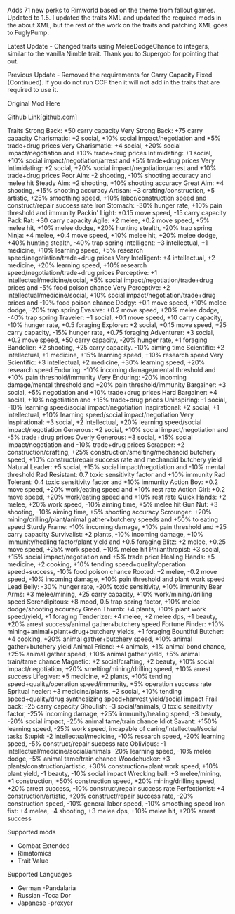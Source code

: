 Adds 71 new perks to Rimworld based on the theme from fallout games. Updated to 1.5. I updated the traits XML and updated the required mods in the about XML, but the rest of the work on the traits and patching XML goes to FuglyPump.

Latest Update - Changed traits using MeleeDodgeChance to integers, similar to the vanilla Nimble trait. Thank you to Supergob for pointing that out.

Previous Update - Removed the requirements for Carry Capacity Fixed (Continued). If you do not run CCF then it will not add in the traits that are required to use it.

Original Mod Here

Github Link[github.com]

Traits
Strong Back: +50 carry capacity
Very Strong Back: +75 carry capacity
Charismatic: +2 social, +10% social impact/negotiation and +5% trade+drug prices
Very Charismatic: +4 social, +20% social impact/negotiation and +10% trade+drug prices
Intimidating: +1 social, +10% social impact/negotiation/arrest and +5% trade+drug prices
Very Intimidating: +2 social, +20% social impact/negotiation/arrest and +10% trade+drug prices
Poor Aim: -2 shooting, -10% shooting accuracy and melee hit
Steady Aim: +2 shooting, +10% shooting accuracy
Great Aim: +4 shooting, +15% shooting accuracy
Artisan: +3 crafting/construction, +5 artistic, +25% smoothing speed, +10% labor/construction speed and construct/repair success rate
Iron Stomach: -30% hunger rate, +10% pain threshold and immunity
Packin' Light: +0.15 move speed, -15 carry capacity
Pack Rat: +30 carry capacity
Agile: +2 melee, +0.2 move speed, +5% melee hit, +10% melee dodge, +20% hunting stealth, -20% trap spring
Ninja: +4 melee, +0.4 move speed, +10% melee hit, +20% melee dodge, +40% hunting stealth, -40% trap spring
Intelligent: +3 intellectual, +1 medicine, +10% learning speed, +5% research speed/negotiation/trade+drug prices
Very Intelligent: +4 intellectual, +2 medicine, +20% learning speed, +10% research speed/negotiation/trade+drug prices
Perceptive: +1 intellectual/medicine/social, +5% social impact/negotiation/trade+drug prices and -5% food poison chance
Very Perceptive: +2 intellectual/medicine/social, +10% social impact/negotiation/trade+drug prices and -10% food poison chance
Dodgy: +0.1 move speed, +10% melee dodge, -20% trap spring
Evasive: +0.2 move speed, +20% melee dodge, -40% trap spring
Traveler: +1 social, +0.1 move speed, +10 carry capacity, -10% hunger rate, +0.5 foraging
Explorer: +2 social, +0.15 move speed, +25 carry capacity, -15% hunger rate, +0.75 foraging
Adventurer: +3 social, +0.2 move speed, +50 carry capacity, -20% hunger rate, +1 foraging
Bandolier: +2 shooting, +25 carry capacity. -10% aiming time
Scientific: +2 intellectual, +1 medicine, +15% learning speed, +10% research speed
Very Scientific: +3 intellectual, +2 medicine, +30% learning speed, +20% research speed
Enduring: -10% incoming damage/mental threshold and +10% pain threshold/immunity
Very Enduring: -20% incoming damage/mental threshold and +20% pain threshold/immunity
Bargainer: +3 social, +5% negotiation and +10% trade+drug prices
Hard Bargainer: +4 social, +10% negotiation and +15% trade+drug prices
Uninspiring: -1 social, -10% learning speed/social impact/negotiation
Inspirational: +2 social, +1 intellectual, +10% learning speed/social impact/negotiation
Very Inspirational: +3 social, +2 intellectual, +20% learning speed/social impact/negotiation
Generous: +2 social, +10% social impact/negotiation and -5% trade+drug prices
Overly Generous: +3 social, +15% social impact/negotiation and -10% trade+drug prices
Scrapper: +2 construction/crafting, +25% construction/smelting/mechanoid butchery speed, +10% construct/repair success rate and mechanoid butchery yield
Natural Leader: +5 social, +15% social impact/negotiation and -10% mental threshold
Rad Resistant: 0.7 toxic sensitivity factor and +10% immunity
Rad Tolerant: 0.4 toxic sensitivity factor and +10% immunity
Action Boy: +0.2 move speed, +20% work/eating speed and +10% rest rate
Action Girl: +0.2 move speed, +20% work/eating speed and +10% rest rate
Quick Hands: +2 melee, +20% work speed, -10% aiming time, +5% melee hit
Gun Nut: +3 shooting, -10% aiming time, +5% shooting accuracy
Scrounger: +20% mining/drilling/plant/animal gather+butchery speeds and +50% to eating speed
Sturdy Frame: -10% incoming damage, +10% pain threshold and +25 carry capacity
Survivalist: +2 plants, -10% incoming damage, +10% immunity/healing factor/plant yield and +0.5 foraging
Blitz: +2 melee, +0.25 move speed, +25% work speed, +10% melee hit
Philanthropist: +3 social, +15% social impact/negotiation and +5% trade price
Healing Hands: +5 medicine, +2 cooking, +10% tending speed+quality/operation speed+success, -10% food poison chance
Rooted: +2 melee, -0.2 move speed, -10% incoming damage, +10% pain threshold and plant work speed
Lead Belly: -30% hunger rate, -20% toxic sensitivity, +10% immunity
Bear Arms: +3 melee/mining, +25 carry capacity, +10% work/mining/drilling speed
Serendipitous: +8 mood, 0.5 trap spring factor, +10% melee dodge/shooting accuracy
Green Thumb: +4 plants, +10% plant work speed/yield, +1 foraging
Tenderizer: +4 melee, +2 melee dps, +1 beauty, +20% arrest success/animal gather+butchery speed
Fortune Finder: +10% mining+animal+plant+drug+butchery yields, +1 foraging
Bountiful Butcher: +4 cooking, +20% animal gather+butchery speed, +10% animal gather+butchery yield
Animal Friend: +4 animals, +1% animal bond chance, +25% animal gather speed, +10% animal gather yield, +5% animal train/tame chance
Magnetic: +2 social/crafting, +2 beauty, +10% social impact/negotiation, +20% smelting/mining/drilling speed, +10% arrest success
Lifegiver: +5 medicine, +2 plants, +10% tending speed+quality/operation speed/immunity, +5% operation success rate
Spritual healer: +3 medicine/plants, +2 social, +10% tending speed+quality/drug synthesizing speed+harvest yield/social impact
Frail back: -25 carry capacity
Ghoulish: -3 social/animals, 0 toxic sensitivity factor, -25% incoming damage, +25% immunity/healing speed, -3 beauty, -20% social impact, -25% animal tame/train chance
Idiot Savant: +150% learning speed, -25% work speed, incapable of caring/intellectual/social tasks
Stupid: -2 intellectual/medicine, -10% research speed, -20% learning speed, -5% construct/repair success rate
Oblivious: -1 intellectual/medicine/social/animals -20% learning speed, -10% melee dodge, -5% animal tame/train chance
Woodchucker: +3 plants/construction/artistic, +30% construction+plant work speed, +10% plant yield, -1 beauty, -10% social impact
Wrecking ball: +3 melee/mining, +1 construction, +50% construction speed, +20% mining/drilling speed, +20% arrest success, -10% construct/repair success rate
Perfectionist: +4 construction/artistic, +20% construct/repair success rate, -20% construction speed, -10% general labor speed, -10% smoothing speed
Iron fist: +4 melee, -4 shooting, +3 melee dps, +10% melee hit, +20% arrest success

Supported mods
- Combat Extended
- Rimatomics
- Trait Value

Supported Languages
- German -Pandalaria
- Russian -Toca Dor
- Japanese -proxyer
